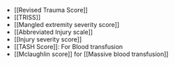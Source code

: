 
- [[Revised Trauma Score]]
- [[TRISS]]
- [[Mangled extremity severity score]]
- [[Abbreviated Injury scale]]
- [[Injury severity score]]
- [[TASH Score]]: For Blood transfusion
- [[Mclaughlin score]] for [[Massive blood transfusion]] 

